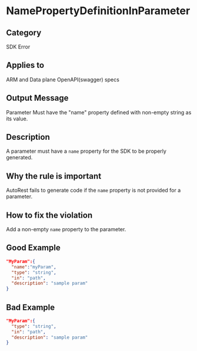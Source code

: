 # NamePropertyDefinitionInParameter

## Category

SDK Error

## Applies to

ARM and Data plane OpenAPI(swagger) specs

## Output Message

Parameter Must have the "name" property defined with non-empty string as its value.

## Description

A parameter must have a `name` property for the SDK to be properly generated.

## Why the rule is important

AutoRest fails to generate code if the `name` property is not provided for a parameter.

## How to fix the violation

Add a non-empty `name` property to the parameter.

## Good Example

```json
"MyParam":{
  "name":"myParam",
  "type": "string",
  "in": "path",
  "description": "sample param"
}
```

## Bad Example

```json
"MyParam":{
  "type": "string",
  "in": "path",
  "description": "sample param"
}
```
